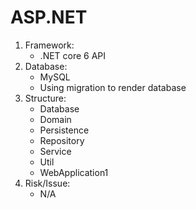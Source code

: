 # ASP.NET
1. Framework:
    - .NET core 6 API
2. Database:
    - MySQL
    - Using migration to render database
3. Structure:
    - Database
    - Domain
    - Persistence
    - Repository
    - Service
    - Util
    - WebApplication1
4. Risk/Issue:
    - N/A
